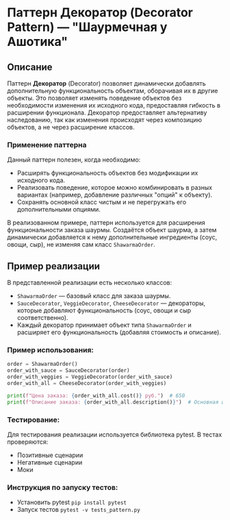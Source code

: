 # Паттерн Декоратор (Decorator Pattern) — "Шаурмечная у Ашотика"

## Описание

Паттерн **Декоратор** (Decorator) позволяет динамически добавлять дополнительную функциональность объектам, оборачивая их в другие объекты. Это позволяет изменять поведение объектов без необходимости изменения их исходного кода, предоставляя гибкость в расширении функционала. Декоратор предоставляет альтернативу наследованию, так как изменения происходят через композицию объектов, а не через расширение классов.

### Применение паттерна

Данный паттерн полезен, когда необходимо:
- Расширять функциональность объектов без модификации их исходного кода.
- Реализовать поведение, которое можно комбинировать в разных вариантах (например, добавление различных "опций" к объекту).
- Сохранять основной класс чистым и не перегружать его дополнительными опциями.

В реализованном примере, паттерн используется для расширения функциональности заказа шаурмы. Создаётся объект шаурма, а затем динамически добавляется к нему дополнительные ингредиенты (соус, овощи, сыр), не изменяя сам класс `ShawarmaOrder`.

## Пример реализации

В представленной реализации есть несколько классов:
- `ShawarmaOrder` — базовый класс для заказа шаурмы.
- `SauceDecorator`, `VeggieDecorator`, `CheeseDecorator` — декораторы, которые добавляют функциональность (соус, овощи и сыр соответственно).
- Каждый декоратор принимает объект типа `ShawarmaOrder` и расширяет его функциональность (добавляя стоимость и описание).

### Пример использования:
```python
order = ShawarmaOrder()
order_with_sauce = SauceDecorator(order)
order_with_veggies = VeggieDecorator(order_with_sauce)
order_with_all = CheeseDecorator(order_with_veggies)

print(f"Цена заказа: {order_with_all.cost()} руб.")  # 650
print(f"Описание заказа: {order_with_all.description()}")  # Основная шаурма, Соус, Овощи, Сыр
```

### Тестирование:

Для тестирования реализации используется библиотека pytest. В тестах проверяются:
- Позитивные сценарии
- Негативные сценарии
- Моки

### Инструкция по запуску тестов:

- Установить pytest ```pip install pytest```
- Запуск тестов ```pytest -v tests_pattern.py```